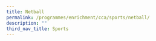 ```yaml
---
title: Netball
permalink: /programmes/enrichment/cca/sports/netball/
description: ""
third_nav_title: Sports
---
```


